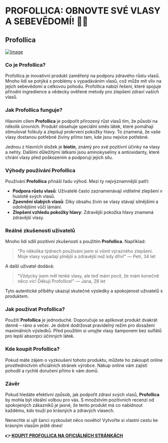 # PROFOLLICA: OBNOVTE SVÉ VLASY A SEBEVĚDOMÍ! 💪✨

## Profollica

[![Image](https://www2.sellhealth.com/2/profollica_fpa.jpg)](https://gchaffi.com/HqXZK7d8)

### Co je Profollica?

Profollica je inovativní produkt zaměřený na podporu zdravého růstu vlasů. Mnoho lidí se potýká s problémy s vypadáváním vlasů, což může mít vliv na jejich sebevědomí a celkovou pohodu. Profollica nabízí řešení, které spojuje přírodní ingredience a vědecky ověřené metody pro zlepšení zdraví vašich vlasů.

### Jak Profollica funguje?

Hlavním cílem **Profollica** je podpořit přirozený růst vlasů tím, že působí na několik úrovních. Produkt obsahuje speciální směs látek, které pomáhají stimulovat folikuly a zlepšují prokrvení pokožky hlavy. To znamená, že vaše vlasy dostanou potřebné živiny přímo tam, kde jsou nejvíce potřebné.

Jednou z hlavních složek je **biotin**, známý pro své pozitivní účinky na vlasy a nehty. Dalšími důležitými látkami jsou aminokyseliny a antioxidanty, které chrání vlasy před poškozením a podporují jejich sílu.

### Výhody používání Profollica

Používání **Profollica** přináší řadu výhod. Mezi ty nejvýznamnější patří:

- **Podpora růstu vlasů**: Uživatelé často zaznamenávají viditelné zlepšení v hustotě svých vlasů.
- **Zpevnění slabých vlasů**: Díky obsahu živin se vlasy stávají silnějšími a odolnějšími vůči lámání.
- **Zlepšení vzhledu pokožky hlavy**: Zdravější pokožka hlavy znamená zdravější vlasy.

### Reálné zkušenosti uživatelů 

Mnoho lidí sdílí pozitivní zkušenosti s použitím **Profollica**. Například:

> "Po několika týdnech používání jsem si všiml výrazného zlepšení. Moje vlasy vypadají plnější a zdravější než kdy dřív!" 
> — Petr, 34 let

A další uživatel dodává:

> "Vždycky jsem měl tenké vlasy, ale teď mám pocit, že mám konečně něco víc! Děkuji Profollice!" 
> — Jana, 28 let

Tyto autentické příběhy ukazují skutečné výsledky a spokojenost uživatelů s produktem.

### Jak používat Profollica?

Použití **Profollica** je jednoduché. Doporučuje se aplikovat produkt dvakrát denně – ráno a večer. Je dobré dodržovat pravidelný režim pro dosažení maximálních výsledků. Před použitím si umyjte vlasy šamponem bez sulfátů pro lepší absorpci účinných látek.

### Kde koupit Profollica?

Pokud máte zájem o vyzkoušení tohoto produktu, můžete ho zakoupit online prostřednictvím oficiálních stránek výrobce. Nákup online vám zajistí pohodlí a rychlé doručení přímo k vám domů.

### Závěr

Pokud hledáte efektivní způsob, jak podpořit zdraví svých vlasů, **Profollica** by mohla být ideální volbou pro vás. S množstvím pozitivních recenzí od spokojených zákazníků je jasné, že tento produkt má co nabídnout každému, kdo touží po krásných a zdravých vlasech.

Nenechte si ujít šanci vyzkoušet něco nového! Vytvořte si vlastní cestu ke krásným vlasům ještě dnes!



**👉 [KOUPIT PROFOLLICA NA OFICIÁLNÍCH STRÁNKÁCH](https://gchaffi.com/HqXZK7d8)**